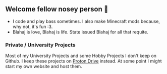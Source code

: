 ## Welcome fellow nosey person 🔭

- I code and play bass sometimes. I also make Minecraft mods because, why not, it's fun :3.
- Blahaj is love, Blahaj is life. State issued Blahaj for all that requite.

### Private / University Projects
Most of my University Projects and some Hobby Projects I don't keep on Github. I keep these projects on [Proton Drive](https://drive.proton.me/urls/SD7Q2P08KM#hRc145CF49Sm) instead. At some point I might start my own website and host them.


